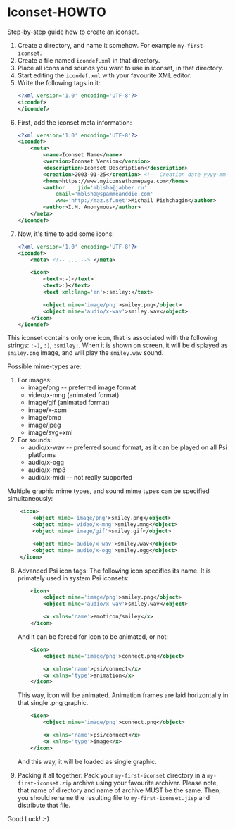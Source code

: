 Iconset-HOWTO
=============

Step-by-step guide how to create an iconset.

1. Create a directory, and name it somehow. For example `my-first-iconset`.
2. Create a file named `icondef.xml` in that directory.
3. Place all icons and sounds you want to use in iconset, in that directory.
4. Start editing the `icondef.xml` with your favourite XML editor.
5. Write the following tags in it:
   ```xml
   <?xml version='1.0' encoding='UTF-8'?>
   <icondef>
   </icondef>
   ```
6. First, add the iconset meta information:
   ```xml
   <?xml version='1.0' encoding='UTF-8'?>
   <icondef>
       <meta>
           <name>Iconset Name</name>
           <version>Iconset Version</version>
           <description>Iconset Description</description>
           <creation>2003-01-25</creation> <!-- Creation date yyyy-mm-dd -->
           <home>https://www.myiconsethomepage.com</home>
           <author    jid='mblsha@jabber.ru'
               email='mblsha@spammeanddie.com'
               www='hhtp://maz.sf.net'>Michail Pishchagin</author>
           <author>I.M. Anonymous</author>
       </meta>
   </icondef>
   ```
7. Now, it's time to add some icons:
   ```xml
   <?xml version='1.0' encoding='UTF-8'?>
   <icondef>
       <meta> <!-- ... --> </meta>
   
       <icon>
           <text>:-)</text>
           <text>:)</text>
           <text xml:lang='en'>:smiley:</text>
   
           <object mime='image/png'>smiley.png</object>
           <object mime='audio/x-wav'>smiley.wav</object>
       </icon>
   </icondef>
   ```

  This iconset contains only one icon, that is associated with the following strings:
  `:-)`, `:)`, `:smiley:`. When it is shown on screen, it will be displayed as
  `smiley.png` image, and will play the `smiley.wav` sound.
  
  Possible mime-types are:
  1. For images:
       * image/png -- preferred image format
       * video/x-mng (animated format)
       * image/gif   (animated format)
       * image/x-xpm
       * image/bmp
       * image/jpeg
       * image/svg+xml
  2. For sounds:
      * audio/x-wav -- preferred sound format, as it can be played on all Psi platforms
      * audio/x-ogg
      * audio/x-mp3
      * audio/x-midi -- not really supported
  
  Multiple graphic mime types, and sound mime types can be specified simultaneously:
  ```xml
      <icon>
          <object mime='image/png'>smiley.png</object>
          <object mime='video/x-mng'>smiley.mng</object>
          <object mime='image/gif'>smiley.gif</object>
  
          <object mime='audio/x-wav'>smiley.wav</object>
          <object mime='audio/x-ogg'>smiley.ogg</object>
      </icon>
  ```

8. Advanced Psi icon tags:
   The following icon specifies its name. It is primately used in system Psi iconsets:
   ```xml
       <icon>
           <object mime='image/png'>smiley.png</object>
           <object mime='audio/x-wav'>smiley.wav</object>
   
           <x xmlns='name'>emoticon/smiley</x>
       </icon>
   ```
   
   And it can be forced for icon to be animated, or not:
   ```xml
       <icon>
           <object mime='image/png'>connect.png</object>
   
           <x xmlns='name'>psi/connect</x>
           <x xmlns='type'>animation</x>
       </icon>
   ```

   This way, icon will be animated. Animation frames are laid horizontally in that
   single .png graphic.
   ```xml
       <icon>
           <object mime='image/png'>connect.png</object>
   
           <x xmlns='name'>psi/connect</x>
           <x xmlns='type'>image</x>
       </icon>
   ```
   
   And this way, it will be loaded as single graphic.

9. Packing it all together: Pack your `my-first-iconset` directory in a
`my-first-iconset.zip` archive using your favourite archiver. Please note,
that name of directory and name of archive MUST be the same.
Then, you should rename the resulting file to `my-first-iconset.jisp` and
distribute that file.

Good Luck! :-)
